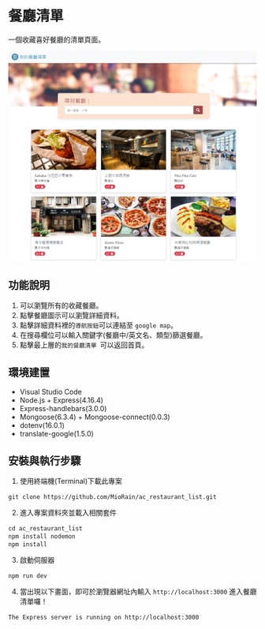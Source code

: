 # 餐廳清單

一個收藏喜好餐廳的清單頁面。

![image](/public/images/homepage.png)

## 功能說明

1. 可以瀏覽所有的收藏餐廳。
2. 點擊餐廳圖示可以瀏覽詳細資料。
3. 點擊詳細資料裡的`導航按鈕`可以連結至 `google map`。
4. 在搜尋欄位可以輸入關鍵字(餐廳中/英文名、類型)篩選餐廳。
5. 點擊最上層的`我的餐廳清單 `可以返回首頁。

## 環境建置
- Visual Studio Code
- Node.js + Express(4.16.4)
- Express-handlebars(3.0.0)
- Mongoose(6.3.4) + Mongoose-connect(0.0.3)
- dotenv(16.0.1)
- translate-google(1.5.0)

## 安裝與執行步驟
1. 使用終端機(Terminal)下載此專案
```
git clone https://github.com/MioRain/ac_restaurant_list.git
```
2. 進入專案資料夾並載入相關套件
```
cd ac_restaurant_list
npm install nodemon
npm install
```
3. 啟動伺服器
```
npm run dev
```
4. 當出現以下畫面，即可於瀏覽器網址內輸入 `http://localhost:3000` 進入餐廳清單囉！
```
The Express server is running on http://localhost:3000
```